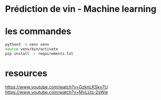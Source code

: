# Prédiction de vin - Machine learning


# les commandes

```bash
python3 -m venv venv
source venv/bin/activate
pip install -r requirements.txt
```

# resources
https://www.youtube.com/watch?v=GzknLKSkv7U
https://www.youtube.com/watch?v=MvLLts-2sWw


